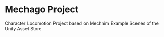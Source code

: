 Mechago Project
===============
Character Locomotion Project based on Mechnim Example Scenes of the Unity Asset Store
